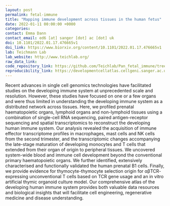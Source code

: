 ```yaml
---
layout: post
permalink: fetal-immune
title: "Mapping immune development across tissues in the human fetus"
date: 2022-01-11 00:00:00 +0000
categories: 
contact: Emma Dann
contact_email: ed6 [at] sanger [dot] ac [dot] uk
doi: 10.1101/2022.01.17.476665v1
doi_link: https://www.biorxiv.org/content/10.1101/2022.01.17.476665v1
lab: Teichmann Lab
lab_website: http://www.teichlab.org/
raw_data_link: 
code_repository_link: https://github.com/Teichlab/Pan_fetal_immune/tree/master/src/utils/scArches_utils
reproducibility_link: https://developmentcellatlas.cellgeni.sanger.ac.uk/fetal-immune
---
```

Recent advances in single cell genomics technologies have facilitated studies on the developing immune system at unprecedented scale and resolution. However, these studies have focused on one or a few organs and were thus limited in understanding the developing immune system as a distributed network across tissues. Here, we profiled prenatal haematopoietic organs, lymphoid organs and non-lymphoid tissues using a combination of single-cell RNA sequencing, paired antigen-receptor sequencing and spatial transcriptomics to reconstruct the developing human immune system. Our analysis revealed the acquisition of immune effector transcriptome profiles in macrophages, mast cells and NK cells from the second trimester, and the transcriptomic changes accompanying the late-stage maturation of developing monocytes and T cells that extended from their organ of origin to peripheral tissues. We uncovered system-wide blood and immune cell development beyond the conventional primary haematopoietic organs. We further identified, extensively characterised and functionally validated the human prenatal B1 cells. Finally, we provide evidence for thymocyte-thymocyte selection origin for αβTCR- expressing unconventional T cells based on TCR gene usage and an in vitro artificial thymic organoid culture model. Our comprehensive atlas of the developing human immune system provides both valuable data resources and biological insights that will facilitate cell engineering, regenerative medicine and disease understanding.